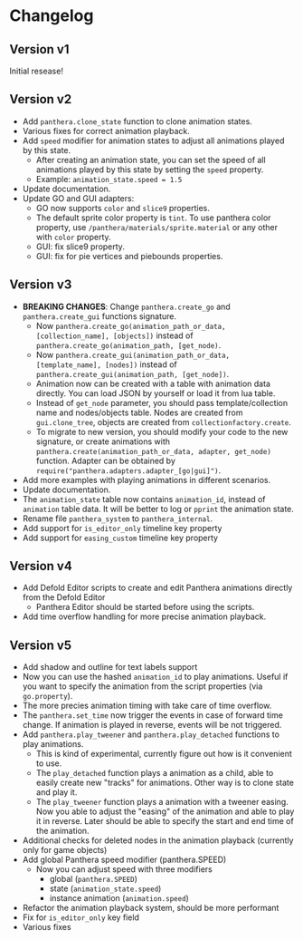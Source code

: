 # Changelog

## Version v1

Initial resease!


## Version v2

- Add `panthera.clone_state` function to clone animation states.
- Various fixes for correct animation playback.
- Add `speed` modifier for animation states to adjust all animations played by this state.
	- After creating an animation state, you can set the speed of all animations played by this state by setting the `speed` property.
	- Example: `animation_state.speed = 1.5`
- Update documentation.
- Update GO and GUI adapters:
	- GO now supports `color` and `slice9` properties.
	- The default sprite color property is `tint`. To use panthera color property, use `/panthera/materials/sprite.material` or any other with `color` property.
	- GUI: fix slice9 property.
	- GUI: fix for pie vertices and piebounds properties.


## Version v3

- **BREAKING CHANGES**: Change `panthera.create_go` and `panthera.create_gui` functions signature.
	- Now `panthera.create_go(animation_path_or_data, [collection_name], [objects])` instead of `panthera.create_go(animation_path, [get_node)`.
	- Now `panthera.create_gui(animation_path_or_data, [template_name], [nodes])` instead of `panthera.create_gui(animation_path, [get_node])`.
	- Animation now can be created with a table with animation data directly. You can load JSON by yourself or load it from lua table.
	- Instead of `get_node` parameter, you should pass template/collection name and nodes/objects table. Nodes are created from `gui.clone_tree`, objects are created from `collectionfactory.create`.
	- To migrate to new version, you should modify your code to the new signature, or create animations with `panthera.create(animation_path_or_data, adapter, get_node)` function. Adapter can be obtained by `require("panthera.adapters.adapter_[go|gui]")`.
- Add more examples with playing animations in different scenarios.
- Update documentation.
- The `animation_state` table now contains `animation_id`, instead of `animation` table data. It will be better to log or `pprint` the animation state.
- Rename file `panthera_system` to `panthera_internal`.
- Add support for `is_editor_only` timeline key property
- Add support for `easing_custom` timeline key property


## Version v4

- Add Defold Editor scripts to create and edit Panthera animations directly from the Defold Editor
	- Panthera Editor should be started before using the scripts.
- Add time overflow handling for more precise animation playback.


## Version v5
- Add shadow and outline for text labels support
- Now you can use the hashed `animation_id` to play animations. Useful if you want to specify the animation from the script properties (via `go.property`).
- The more precies animation timing with take care of time overflow.
- The `panthera.set_time` now trigger the events in case of forward time change. If animation is played in reverse, events will be not triggered.
- Add `panthera.play_tweener` and `panthera.play_detached` functions to play animations.
	- This is kind of experimental, currently figure out how is it convenient to use.
	- The `play_detached` function plays a animation as a child, able to easily create new "tracks" for animations. Other way is to clone state and play it.
	- The `play_tweener` function plays a animation with a tweener easing. Now you able to adjust the "easing" of the animation and able to play it in reverse. Later should be able to specify the start and end time of the animation.
- Additional checks for deleted nodes in the animation playback (currently only for game objects)
- Add global Panthera speed modifier (panthera.SPEED)
	- Now you can adjust speed with three modifiers
		- global (`panthera.SPEED`)
		- state (`animation_state.speed`)
		- instance animation (`animation.speed`)
- Refactor the animation playback system, should be more performant
- Fix for `is_editor_only` key field
- Various fixes
